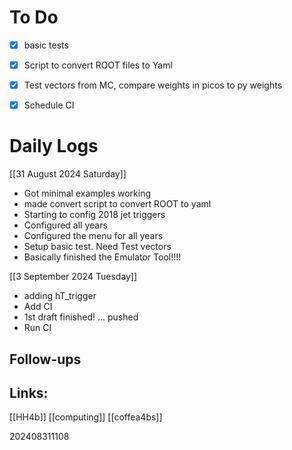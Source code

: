 # To Do 
- [x]  basic tests
- [x] Script to convert ROOT files to Yaml
- [x] Test vectors from MC, compare weights in picos to py weights
- [x] Schedule CI


# Daily Logs

[[31 August 2024 Saturday]]
- Got minimal examples working
- made convert script to convert ROOT to yaml
- Starting to config 2018 jet triggers
- Configured all years
- Configured the menu for all years
- Setup basic test.   Need Test vectors
- Basically finished the Emulator Tool!!!!

[[3 September 2024 Tuesday]]
- adding hT_trigger
- Add CI
- 1st draft finished! ... pushed
- Run CI 

## Follow-ups


## Links: 
[[HH4b]]
[[computing]]
[[coffea4bs]]



202408311108
